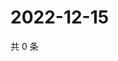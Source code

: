 # 2022-12-15

共 0 条

<!-- BEGIN WEIBO -->
<!-- 最后更新时间 Thu Dec 15 2022 00:20:16 GMT+0800 (China Standard Time) -->

<!-- END WEIBO -->
